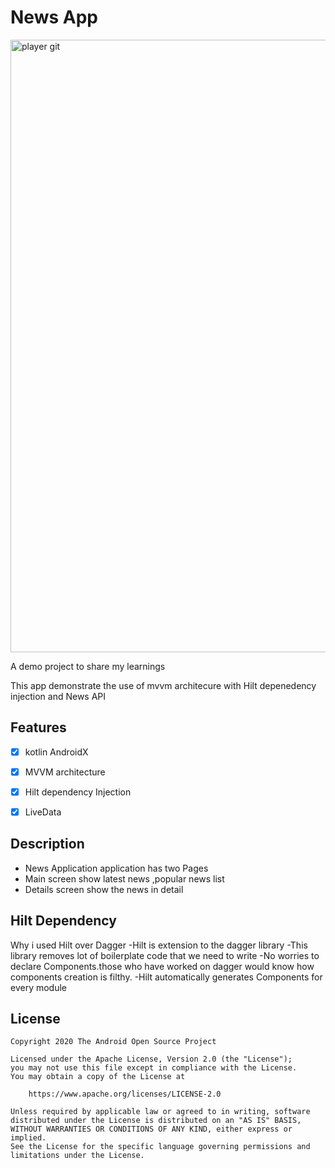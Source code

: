 # News App
<img src="readme/player.gif" alt="player git" width="980" />

A demo project to share my learnings


This app demonstrate the use of mvvm architecure with Hilt depenedency injection and News API 
## Features

- [x] kotlin AndroidX
- [x] MVVM architecture
- [x] Hilt dependency Injection
- [x] LiveData


## Description
- News Application application has two Pages
- Main screen show latest news ,popular news list
- Details screen show the news in detail

## Hilt Dependency
Why i used Hilt over Dagger
-Hilt is extension to the dagger library
-This library removes lot of boilerplate code that we need to write
-No worries to declare Components.those who have worked on dagger would know how components creation is filthy.
-Hilt automatically generates Components for every module

## License
```
Copyright 2020 The Android Open Source Project

Licensed under the Apache License, Version 2.0 (the "License");
you may not use this file except in compliance with the License.
You may obtain a copy of the License at

    https://www.apache.org/licenses/LICENSE-2.0

Unless required by applicable law or agreed to in writing, software
distributed under the License is distributed on an "AS IS" BASIS,
WITHOUT WARRANTIES OR CONDITIONS OF ANY KIND, either express or implied.
See the License for the specific language governing permissions and
limitations under the License.
```






